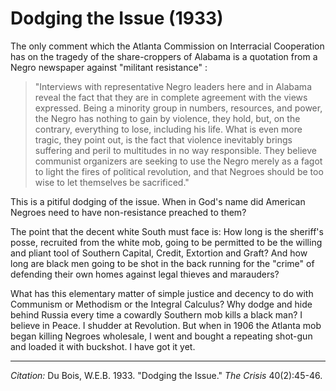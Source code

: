 <!--
title:   Dodging the Issue
author:  Du Bois, W.E.B.
journal: The Crisis
year:    1933
volume:  40
issue:   2
pages:   45-46
-->
# Dodging the Issue (1933)

The  only comment which the Atlanta Commission on Interracial Cooperation has on the tragedy of the share-croppers of Alabama is a quotation from a Negro newspaper against "militant resistance" :

> "Interviews with representative Negro leaders here and in Alabama reveal the fact that they are in complete agreement with the views expressed. Being a minority group in numbers, resources, and power, the Negro has nothing to gain by violence, they hold, but, on the contrary, everything to lose, including his life. What is even more tragic, they point out, is the fact that violence inevitably brings suffering and peril to multitudes in no way responsible. They believe communist organizers are seeking to use the Negro merely as a fagot to light the fires of political revolution, and that Negroes should be too wise to let themselves be sacrificed."

 This is a pitiful dodging of the issue. When in God's name did American Negroes need to have non-resistance preached to them?

The point that the decent white South must face is: How long is the sheriff's posse, recruited from the white mob, going to be permitted to be the willing and pliant tool of Southern Capital, Credit, Extortion and Graft? And how long are black men going to be shot in the back running for the "crime" of defending their own homes against legal thieves and marauders?

What has this elementary matter of simple justice and decency to do with Communism or Methodism or the Integral Calculus? Why dodge and hide behind Russia every time a cowardly Southern mob kills a black man? I believe in Peace. I shudder at Revolution. But when in 1906 the Atlanta mob began killing Negroes wholesale, I went and bought a repeating shot-gun and loaded it with buckshot. I have got it yet.



_________________
*Citation:* Du Bois, W.E.B. 1933. "Dodging the Issue." *The Crisis* 40(2):45-46.
